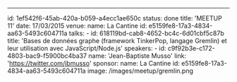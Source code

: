 ---
id: 1ef542f6-45ab-420a-b059-a4ecc1ae650c
status: done
title: 'MEETUP 11'
date: 17/03/2015
venue:
    name: La Cantine
    id: e5159fe8-17a3-4834-aa63-5493c604711a
talks:
    -
        id: 618119bd-cab8-4652-bc4c-6d01cbf5c87b
        title: 'Bases de données graphe (framework TinkerPop, langage Gremlin) et leur utilisation avec JavaScript/Node.js'
        speakers:
            -
                id: c9f92b3e-c172-4803-bac9-f5900bc4ba37
                name: 'Jean-Baptiste Musso'
                link: 'https://twitter.com/jbmusso'
sponsor:
    name: La Cantine
    id: e5159fe8-17a3-4834-aa63-5493c604711a
image: /images/meetup/gremlin.png
